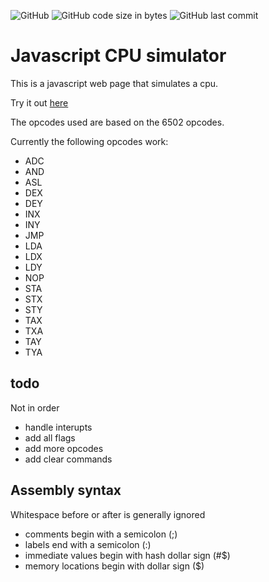 ![GitHub](https://img.shields.io/github/license/msfwebdude/javascript-cpu-simulator?style=plastic) ![GitHub code size in bytes](https://img.shields.io/github/languages/code-size/msfwebdude/javascript-cpu-simulator?style=plastic)
![GitHub last commit](https://img.shields.io/github/last-commit/msfwebdude/javascript-cpu-simulator?style=plastic)

# Javascript CPU simulator
This is a javascript web page that simulates a cpu.

Try it out [here](http://firoved.com/github/javascript-cpu-simulator/)

The opcodes used are based on the 6502 opcodes.

Currently the following opcodes work:
* ADC
* AND
* ASL
* DEX
* DEY
* INX
* INY
* JMP
* LDA
* LDX
* LDY
* NOP
* STA
* STX
* STY
* TAX
* TXA
* TAY
* TYA

## todo
Not in order
* handle interupts
* add all flags
* add more opcodes
* add clear commands


## Assembly syntax
Whitespace before or after is generally ignored 

* comments begin with a semicolon (;)
* labels end with a semicolon (:)
* immediate values begin with hash dollar sign (#$)
* memory locations begin with dollar sign ($)

